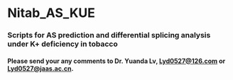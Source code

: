# Nitab_AS_KUE

### Scripts for AS prediction and differential splicing analysis under K+ deficiency in tobacco

#### Please send your any comments to Dr. Yuanda Lv, Lyd0527@126.com or Lyd0527@jaas.ac.cn.
